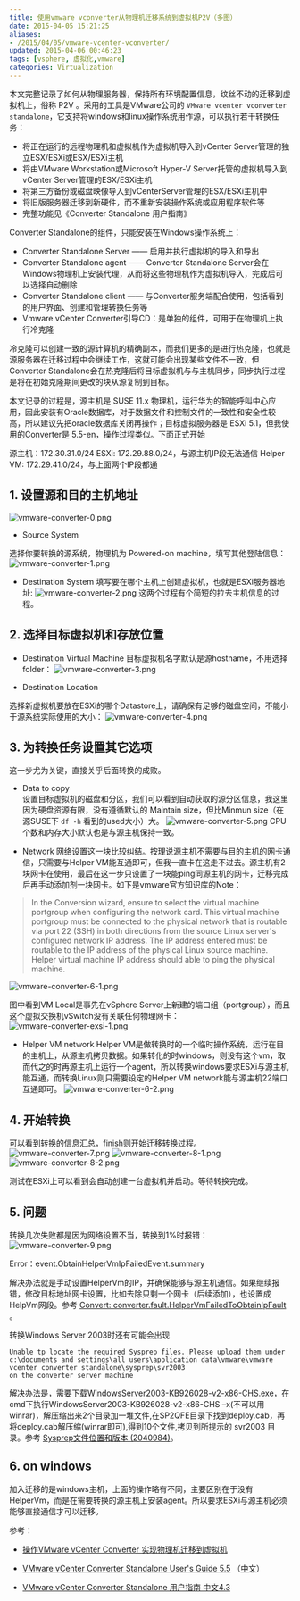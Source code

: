 ```yaml
---
title: 使用vmware vconverter从物理机迁移系统到虚拟机P2V（多图）
date: 2015-04-05 15:21:25
aliases:
- /2015/04/05/vmware-vcenter-vconverter/
updated: 2015-04-06 00:46:23
tags: [vsphere, 虚拟化,vmware]
categories: Virtualization
---
```


本文完整记录了如何从物理服务器，保持所有环境配置信息，纹丝不动的迁移到虚拟机上，俗称 P2V 。采用的工具是VMware公司的 `VMware vcenter vconverter standalone`，它支持将windows和linux操作系统用作源，可以执行若干转换任务：

- 将正在运行的远程物理机和虚拟机作为虚拟机导入到vCenter Server管理的独立ESX/ESXi或ESX/ESXi主机
- 将由VMware Workstation或Microsoft Hyper-V Server托管的虚拟机导入到vCenter Server管理的ESX/ESXi主机
- 将第三方备份或磁盘映像导入到vCenterServer管理的ESX/ESXi主机中
- 将旧版服务器迁移到新硬件，而不重新安装操作系统或应用程序软件等
- 完整功能见《Converter Standalone 用户指南》

Converter Standalone的组件，只能安装在Windows操作系统上：

- Converter Standalone Server —— 启用并执行虚拟机的导入和导出
- Converter Standalone agent —— Converter Standalone Server会在Windows物理机上安装代理，从而将这些物理机作为虚拟机导入，完成后可以选择自动删除
- Converter Standalone client —— 与Converter服务端配合使用，包括看到的用户界面、创建和管理转换任务等
- Vmware vCenter Converter引导CD：是单独的组件，可用于在物理机上执行冷克隆

<!-- more -->

冷克隆可以创建一致的源计算机的精确副本，而我们更多的是进行热克隆，也就是源服务器在迁移过程中会继续工作，这就可能会出现某些文件不一致，但Converter Standalone会在热克隆后将目标虚拟机与与主机同步，同步执行过程是将在初始克隆期间更改的块从源复制到目标。

本文记录的过程是，源主机是 SUSE 11.x 物理机，运行华为的智能呼叫中心应用，因此安装有Oracle数据库，对于数据文件和控制文件的一致性和安全性较高，所以建议先把oracle数据库关闭再操作；目标虚拟服务器是 ESXi 5.1，但我使用的Converter是 5.5-en，操作过程类似。下面正式开始

源主机：172.30.31.0/24
ESXi: 172.29.88.0/24，与源主机IP段无法通信
Helper VM: 172.29.41.0/24，与上面两个IP段都通

## 1. 设置源和目的主机地址
![vmware-converter-0.png][0]

- Source System

选择你要转换的源系统，物理机为 Powered-on machine，填写其他登陆信息：
![vmware-converter-1.png][1]

- Destination System
填写要在哪个主机上创建虚拟机，也就是ESXi服务器地址:
![vmware-converter-2.png][2]
这两个过程有个简短的拉去主机信息的过程。

## 2. 选择目标虚拟机和存放位置
- Destination Virtual Machine
目标虚拟机名字默认是源hostname，不用选择folder：
![vmware-converter-3.png][3]

- Destination Location

选择新虚拟机要放在ESXi的哪个Datastore上，请确保有足够的磁盘空间，不能小于源系统实际使用的大小：
![vmware-converter-4.png][4]

## 3. 为转换任务设置其它选项
这一步尤为关键，直接关乎后面转换的成败。  

- Data to copy  
设置目标虚拟机的磁盘和分区，我们可以看到自动获取的源分区信息，我这里因为硬盘资源有限，没有遵循默认的 Maintain size，但比Minmun size（在源SUSE下 `df -h` 看到的used大小）大。
![vmware-converter-5.png][5]
CPU个数和内存大小默认也是与源主机保持一致。

- Network
网络设置这一块比较纠结。按理说源主机不需要与目的主机的网卡通信，只需要与Helper VM能互通即可，但我一直卡在这走不过去。源主机有2块网卡在使用，最后在这一步只设置了一块能ping同源主机的网卡，迁移完成后再手动添加剂一块网卡。如下是vmware官方知识库的Note：

> In the Conversion wizard, ensure to select the virtual machine portgroup when configuring the network card. This virtual machine portgroup must be connected to the physical network that is routable via port 22 (SSH) in both directions from the source Linux server's configured network IP address.
> The IP address entered must be routable to the IP address of the physical Linux source machine. Helper virtual machine IP address should able to ping the physical machine.

![vmware-converter-6-1.png][61]

图中看到VM Local是事先在vSphere Server上新建的端口组（portgroup），而且这个虚拟交换机vSwitch没有关联任何物理网卡：
![vmware-converter-exsi-1.png][11]

- Helper VM network
Helper VM是做转换时的一个临时操作系统，运行在目的主机上，从源主机拷贝数据。如果转化的时windows，则没有这个vm，取而代之的时再源主机上运行一个agent，所以转换windows要求ESXi与源主机能互通，而转换Linux则只需要设定的Helper VM network能与源主机22端口互通即可。
![vmware-converter-6-2.png][62]

## 4. 开始转换
可以看到转换的信息汇总，finish则开始迁移转换过程。
![vmware-converter-7.png][7]
![vmware-converter-8-1.png][81]
![vmware-converter-8-2.png][82]


测试在ESXi上可以看到会自动创建一台虚拟机并启动。等待转换完成。

## 5. 问题 ##
转换几次失败都是因为网络设置不当，转换到1%时报错：
![vmware-converter-9.png][9]

Error：event.ObtainHelperVmIpFailedEvent.summary

解决办法就是手动设置HelperVm的IP，并确保能够与源主机通信。如果继续报错，修改目标地址网卡设置，比如去除只剩一个网卡（后续添加），也设置成HelpVm网段。参考 [Convert: converter.fault.HelperVmFailedToObtainIpFault](http://kb.vmware.com/selfservice/microsites/search.do?language=en_US&cmd=displayKC&externalId=2033203) 。

转换Windows Server 2003时还有可能会出现 
```
Unable tp locate the required Sysprep files. Please upload them under 
c:\documents and settings\all users\application data\vmware\vmware vcenter converter standalone\sysprep\svr2003 
on the converter server machine
```
 解决办法是，需要下载[WindowsServer2003-KB926028-v2-x86-CHS.exe](http://download.microsoft.com/download/9/6/a/96a40c82-26ca-4b0d-840f-b08233548900/WindowsServer2003-KB926028-v2-x86-CHS.exe)，在cmd下执行WindowsServer2003-KB926028-v2-x86-CHS –x(不可以用winrar)，解压缩出来2个目录加一堆文件,在SP2QFE目录下找到deploy.cab，再将deploy.cab解压缩(winrar即可),得到10个文件,拷贝到所提示的 svr2003 目录。参考 [Sysprep文件位置和版本 (2040984)](http://kb.vmware.com/selfservice/microsites/search.do?language=en_US&cmd=displayKC&externalId=2040984)。
## 6. on windows ##
加入迁移的是windows主机，上面的操作略有不同，主要区别在于没有HelperVm，而是在需要转换的源主机上安装agent。所以要求ESXi与源主机必须能够直接通信才可以迁移。

参考：

- [操作VMware vCenter Converter 实现物理机迁移到虚拟机](http://yaabb163.blog.51cto.com/1975905/888856)
- [VMware vCenter Converter Standalone User's Guide 5.5](https://www.vmware.com/pdf/convsa_55_guide.pdf) （[中文](https://www.vmware.com/files/cn/pdf/support/vsp_vcc_42_admin_guide-PG-CN.pdf)）
- [VMware vCenter Converter Standalone 用户指南 中文4.3](http://www.vmware.com/files/cn/pdf/convsa_43_guide-PG-CN.pdf)



  [0]: http://github.com/seanlook/sean-notes-comment/raw/main/static/vmware-converter-0.png
  [1]: http://github.com/seanlook/sean-notes-comment/raw/main/static/vmware-converter-1.png
  [2]: http://github.com/seanlook/sean-notes-comment/raw/main/static/vmware-converter-2.png
  [3]: http://github.com/seanlook/sean-notes-comment/raw/main/static/vmware-converter-3.png
  [4]: http://github.com/seanlook/sean-notes-comment/raw/main/static/vmware-converter-4.png
  [5]: http://github.com/seanlook/sean-notes-comment/raw/main/static/vmware-converter-5.png
  [61]: http://github.com/seanlook/sean-notes-comment/raw/main/static/vmware-converter-6-1.png
  [62]: http://github.com/seanlook/sean-notes-comment/raw/main/static/vmware-converter-6-2.png
  [11]: http://github.com/seanlook/sean-notes-comment/raw/main/static/vmware-converter-exsi-1.png
  [7]: http://github.com/seanlook/sean-notes-comment/raw/main/static/vmware-converter-7.png
  [81]: http://github.com/seanlook/sean-notes-comment/raw/main/static/vmware-converter-8-1.png
  [82]: http://github.com/seanlook/sean-notes-comment/raw/main/static/vmware-converter-8-2.png
  [9]: http://github.com/seanlook/sean-notes-comment/raw/main/static/vmware-converter-9.png
